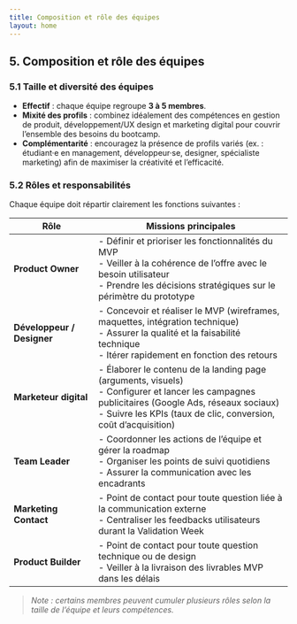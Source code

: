 ```yaml
---
title: Composition et rôle des équipes
layout: home
---
```

## 5. Composition et rôle des équipes

### 5.1 Taille et diversité des équipes

* **Effectif** : chaque équipe regroupe **3 à 5 membres**.
* **Mixité des profils** : combinez idéalement des compétences en gestion de produit, développement/UX design et marketing digital pour couvrir l’ensemble des besoins du bootcamp.
* **Complémentarité** : encouragez la présence de profils variés (ex. : étudiant·e en management, développeur·se, designer, spécialiste marketing) afin de maximiser la créativité et l’efficacité.

### 5.2 Rôles et responsabilités

Chaque équipe doit répartir clairement les fonctions suivantes :

| Rôle                       | Missions principales                                                                                                                                                                                                  |
| -------------------------- | --------------------------------------------------------------------------------------------------------------------------------------------------------------------------------------------------------------------- |
| **Product Owner**          | - Définir et prioriser les fonctionnalités du MVP<br>- Veiller à la cohérence de l’offre avec le besoin utilisateur<br>- Prendre les décisions stratégiques sur le périmètre du prototype                             |
| **Développeur / Designer** | - Concevoir et réaliser le MVP (wireframes, maquettes, intégration technique)<br>- Assurer la qualité et la faisabilité technique<br>- Itérer rapidement en fonction des retours                                      |
| **Marketeur digital**      | - Élaborer le contenu de la landing page (arguments, visuels)<br>- Configurer et lancer les campagnes publicitaires (Google Ads, réseaux sociaux)<br>- Suivre les KPIs (taux de clic, conversion, coût d’acquisition) |
| **Team Leader**            | - Coordonner les actions de l’équipe et gérer la roadmap<br>- Organiser les points de suivi quotidiens<br>- Assurer la communication avec les encadrants                                                              |
| **Marketing Contact**      | - Point de contact pour toute question liée à la communication externe<br>- Centraliser les feedbacks utilisateurs durant la Validation Week                                                                          |
| **Product Builder**        | - Point de contact pour toute question technique ou de design<br>- Veiller à la livraison des livrables MVP dans les délais                                                                                           |

> *Note : certains membres peuvent cumuler plusieurs rôles selon la taille de l’équipe et leurs compétences.*
